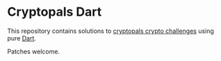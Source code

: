 # Cryptopals Dart

This repository contains solutions to [cryptopals crypto challenges](https://cryptopals.com/) using pure 
[Dart](https://dart.dev/).

Patches welcome.
